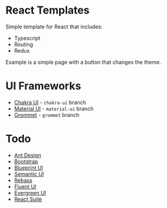 # React Templates

Simple template for React that includes:
- Typescript
- Routing
- Redux

Example is a simple page with a button that changes the theme.

# UI Frameworks
- [Chakra UI](https://chakra-ui.com/) - `chakra-ui` branch
- [Material UI](https://material-ui.com/) - `material-ui` branch
- [Grommet](https://v2.grommet.io/) - `grommet` branch

# Todo
- [Ant Design](https://ant.design/)
- [Bootstrap](https://react-bootstrap.github.io/)
- [Blueprint UI](https://blueprintjs.com/)
- [Semantic UI](https://react.semantic-ui.com/)
- [Rebass](https://rebassjs.org/)
- [Fluent UI](https://developer.microsoft.com/en-us/fluentui/#/get-started/web)
- [Evergreen UI](https://evergreen.segment.com/)
- [React Suite](https://rsuitejs.com/)
